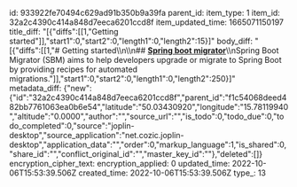 id: 933922fe70494c629ad91b350b9a39fa
parent_id: 
item_type: 1
item_id: 32a2c4390c414a848d7eeca6201ccd8f
item_updated_time: 1665071150197
title_diff: "[{\"diffs\":[[1,\"Getting started\"]],\"start1\":0,\"start2\":0,\"length1\":0,\"length2\":15}]"
body_diff: "[{\"diffs\":[[1,\"# Getting started\\\n\\\n## [**Spring boot migrator**](https://github.com/spring-projects-experimental/spring-boot-migrator)\\\nSpring Boot Migrator (SBM) aims to help developers upgrade or migrate to Spring Boot by providing recipes for automated migrations.\"]],\"start1\":0,\"start2\":0,\"length1\":0,\"length2\":250}]"
metadata_diff: {"new":{"id":"32a2c4390c414a848d7eeca6201ccd8f","parent_id":"f1c54068deed482bb7761063ea0b6e54","latitude":"50.03430920","longitude":"15.78119940","altitude":"0.0000","author":"","source_url":"","is_todo":0,"todo_due":0,"todo_completed":0,"source":"joplin-desktop","source_application":"net.cozic.joplin-desktop","application_data":"","order":0,"markup_language":1,"is_shared":0,"share_id":"","conflict_original_id":"","master_key_id":""},"deleted":[]}
encryption_cipher_text: 
encryption_applied: 0
updated_time: 2022-10-06T15:53:39.506Z
created_time: 2022-10-06T15:53:39.506Z
type_: 13